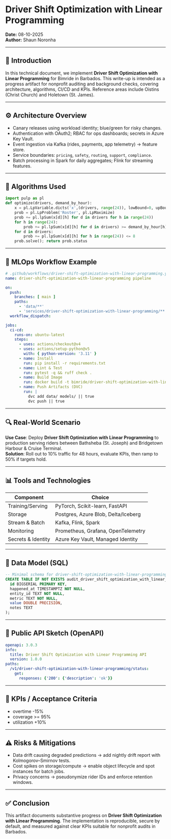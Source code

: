 # Driver Shift Optimization with Linear Programming

**Date:** 08-10-2025  
**Author:** Shaun Noronha

---

## 🚀 Introduction

In this technical document, we implement **Driver Shift Optimization with Linear Programming** for Bimride in Barbados.
This write-up is intended as a progress artifact for nonprofit auditing and background checks,
covering architecture, algorithms, CI/CD and KPIs. Reference areas include Oistins (Christ Church) and Holetown (St. James).

---

## ⚙️ Architecture Overview

- Canary releases using workload identity; blue/green for risky changes.
- Authentication with OAuth2; RBAC for ops dashboards; secrets in Azure Key Vault.
- Event ingestion via Kafka (rides, payments, app telemetry) → feature store.
- Service boundaries: `pricing`, `safety`, `routing`, `support`, `compliance`.
- Batch processing in Spark for daily aggregates; Flink for streaming features.

---

## 🧠 Algorithms Used

```python
import pulp as pl
def optimize(drivers, demand_by_hour):
    x = pl.LpVariable.dicts('x',(drivers, range(24)), lowBound=0, upBound=1, cat='Binary')
    prob = pl.LpProblem('Roster', pl.LpMaximize)
    prob += pl.lpSum(x[d][h] for d in drivers for h in range(24))
    for h in range(24):
        prob += pl.lpSum(x[d][h] for d in drivers) >= demand_by_hour[h]
    for d in drivers:
        prob += pl.lpSum(x[d][h] for h in range(24)) <= 8
    prob.solve(); return prob.status
```

---

## 🔁 MLOps Workflow Example

```yaml
# .github/workflows/driver-shift-optimization-with-linear-programming.yml
name: driver-shift-optimization-with-linear-programming pipeline

on:
  push:
    branches: [ main ]
    paths:
      - 'data/**'
      - 'services/driver-shift-optimization-with-linear-programming/**'
  workflow_dispatch:

jobs:
  ci-cd:
    runs-on: ubuntu-latest
    steps:
      - uses: actions/checkout@v4
      - uses: actions/setup-python@v5
        with: { python-version: '3.11' }
      - name: Install
        run: pip install -r requirements.txt
      - name: Lint & Test
        run: pytest -q && ruff check .
      - name: Build Image
        run: docker build -t bimride/driver-shift-optimization-with-linear-programming:$GITHUB_SHA services/driver-shift-optimization-with-linear-programming
      - name: Push Artifacts (DVC)
        run: |
          dvc add data/ models/ || true
          dvc push || true
```

---

## 🔍 Real-World Scenario

**Use Case**: Deploy **Driver Shift Optimization with Linear Programming** to production serving riders between Bathsheba (St. Joseph) and Bridgetown Harbour & Cruise Terminal.  
**Solution**: Roll out to 10% traffic for 48 hours, evaluate KPIs, then ramp to 50% if targets hold.

---

## 📊 Tools and Technologies

| Component                | Choice                                      |
|-------------------------|----------------------------------------------|
| Training/Serving        | PyTorch, Scikit-learn, FastAPI               |
| Storage                 | Postgres, Azure Blob, Delta/Iceberg          |
| Stream & Batch          | Kafka, Flink, Spark                          |
| Monitoring              | Prometheus, Grafana, OpenTelemetry           |
| Secrets & Identity      | Azure Key Vault, Managed Identity            |

---

## 📐 Data Model (SQL)

```sql
-- Minimal schema for driver-shift-optimization-with-linear-programming
CREATE TABLE IF NOT EXISTS audit_driver_shift_optimization_with_linear_programming (
  id BIGSERIAL PRIMARY KEY,
  happened_at TIMESTAMPTZ NOT NULL,
  entity_id TEXT NOT NULL,
  metric TEXT NOT NULL,
  value DOUBLE PRECISION,
  notes TEXT
);
```

---

## 🔌 Public API Sketch (OpenAPI)

```yaml
openapi: 3.0.3
info:
  title: Driver Shift Optimization with Linear Programming API
  version: 1.0.0
paths:
  /v1/driver-shift-optimization-with-linear-programming/status:
    get:
      responses: {'200': {'description': 'ok'}}
```

---

## 🎯 KPIs / Acceptance Criteria

- overtime -15%
- coverage >= 95%
- utilization +10%

---

## ⚠️ Risks & Mitigations

- Data drift causing degraded predictions → add nightly drift report with Kolmogorov–Smirnov tests.  
- Cost spikes on storage/compute → enable object lifecycle and spot instances for batch jobs.  
- Privacy concerns → pseudonymize rider IDs and enforce retention windows.

---

## ✅ Conclusion

This artifact documents substantive progress on **Driver Shift Optimization with Linear Programming**. The implementation is reproducible,
secure by default, and measured against clear KPIs suitable for nonprofit audits in Barbados.
